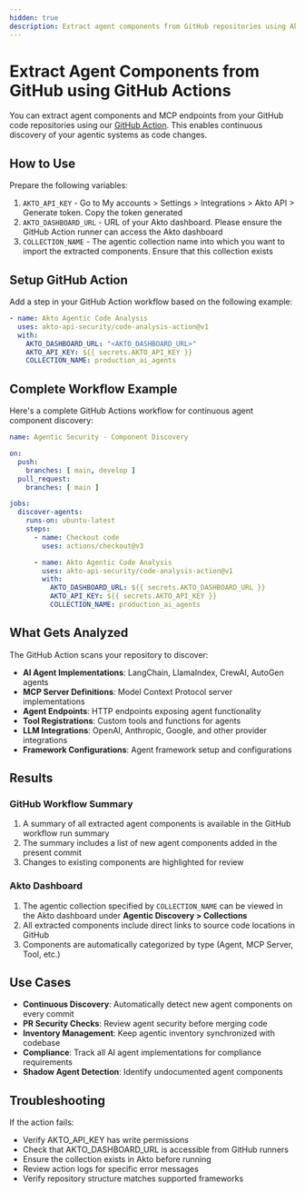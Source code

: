 ```yaml
---
hidden: true
description: Extract agent components from GitHub repositories using Akto's GitHub Action for continuous discovery.
---
```


# Extract Agent Components from GitHub using GitHub Actions

You can extract agent components and MCP endpoints from your GitHub code repositories using our [GitHub Action](https://github.com/akto-api-security/code-analysis-action). This enables continuous discovery of your agentic systems as code changes.

## How to Use

Prepare the following variables:

1. `AKTO_API_KEY` - Go to My accounts > Settings > Integrations > Akto API > Generate token. Copy the token generated
2. `AKTO_DASHBOARD_URL` - URL of your Akto dashboard. Please ensure the GitHub Action runner can access the Akto dashboard
3. `COLLECTION_NAME` - The agentic collection name into which you want to import the extracted components. Ensure that this collection exists

## Setup GitHub Action

Add a step in your GitHub Action workflow based on the following example:

```yaml
- name: Akto Agentic Code Analysis
  uses: akto-api-security/code-analysis-action@v1
  with:
    AKTO_DASHBOARD_URL: "<AKTO_DASHBOARD_URL>"
    AKTO_API_KEY: ${{ secrets.AKTO_API_KEY }}
    COLLECTION_NAME: production_ai_agents
```

## Complete Workflow Example

Here's a complete GitHub Actions workflow for continuous agent component discovery:

```yaml
name: Agentic Security - Component Discovery

on:
  push:
    branches: [ main, develop ]
  pull_request:
    branches: [ main ]

jobs:
  discover-agents:
    runs-on: ubuntu-latest
    steps:
      - name: Checkout code
        uses: actions/checkout@v3

      - name: Akto Agentic Code Analysis
        uses: akto-api-security/code-analysis-action@v1
        with:
          AKTO_DASHBOARD_URL: ${{ secrets.AKTO_DASHBOARD_URL }}
          AKTO_API_KEY: ${{ secrets.AKTO_API_KEY }}
          COLLECTION_NAME: production_ai_agents
```

## What Gets Analyzed

The GitHub Action scans your repository to discover:

- **AI Agent Implementations**: LangChain, LlamaIndex, CrewAI, AutoGen agents
- **MCP Server Definitions**: Model Context Protocol server implementations
- **Agent Endpoints**: HTTP endpoints exposing agent functionality
- **Tool Registrations**: Custom tools and functions for agents
- **LLM Integrations**: OpenAI, Anthropic, Google, and other provider integrations
- **Framework Configurations**: Agent framework setup and configurations

## Results

### GitHub Workflow Summary

1. A summary of all extracted agent components is available in the GitHub workflow run summary
2. The summary includes a list of new agent components added in the present commit
3. Changes to existing components are highlighted for review

### Akto Dashboard

1. The agentic collection specified by `COLLECTION_NAME` can be viewed in the Akto dashboard under **Agentic Discovery > Collections**
2. All extracted components include direct links to source code locations in GitHub
3. Components are automatically categorized by type (Agent, MCP Server, Tool, etc.)

## Use Cases

- **Continuous Discovery**: Automatically detect new agent components on every commit
- **PR Security Checks**: Review agent security before merging code
- **Inventory Management**: Keep agentic inventory synchronized with codebase
- **Compliance**: Track all AI agent implementations for compliance requirements
- **Shadow Agent Detection**: Identify undocumented agent components

## Troubleshooting

If the action fails:
- Verify AKTO_API_KEY has write permissions
- Check that AKTO_DASHBOARD_URL is accessible from GitHub runners
- Ensure the collection exists in Akto before running
- Review action logs for specific error messages
- Verify repository structure matches supported frameworks
